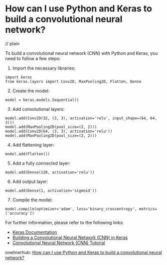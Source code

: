 # How can I use Python and Keras to build a convolutional neural network?
// plain

To build a convolutional neural network (CNN) with Python and Keras, you need to follow a few steps:
1. Import the necessary libraries:
```
import keras
from keras.layers import Conv2D, MaxPooling2D, Flatten, Dense
```
2. Create the model:
```
model = keras.models.Sequential()
```
3. Add convolutional layers:
```
model.add(Conv2D(32, (3, 3), activation='relu', input_shape=(64, 64, 3)))
model.add(MaxPooling2D(pool_size=(2, 2)))
model.add(Conv2D(64, (3, 3), activation='relu'))
model.add(MaxPooling2D(pool_size=(2, 2)))
```
4. Add flattening layer:
```
model.add(Flatten())
```
5. Add a fully connected layer:
```
model.add(Dense(128, activation='relu'))
```
6. Add output layer:
```
model.add(Dense(1, activation='sigmoid'))
```
7. Compile the model:
```
model.compile(optimizer='adam', loss='binary_crossentropy', metrics=['accuracy'])
```

For further information, please refer to the following links:
- [Keras Documentation](https://keras.io/)
- [Building a Convolutional Neural Network (CNN) in Keras](https://towardsdatascience.com/building-a-convolutional-neural-network-cnn-in-keras-329fbbadc5f5)
- [Convolutional Neural Network (CNN) Tutorial](https://www.datacamp.com/community/tutorials/convolutional-neural-networks-python)

onelinerhub: [How can I use Python and Keras to build a convolutional neural network?](https://onelinerhub.com/python-keras/how-can-i-use-python-and-keras-to-build-a-convolutional-neural-network)